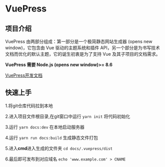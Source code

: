 # VuePress

## 项目介绍

VuePress 由两部分组成：第一部分是一个极简静态网站生成器 (opens new window)，它包含由 Vue 驱动的主题系统和插件 API，另一个部分是为书写技术文档而优化的默认主题，它的诞生初衷是为了支持 Vue 及其子项目的文档需求。

**VuePress 需要 Node.js (opens new window)>= 8.6**

[VuePress开发文档](https://www.vuepress.cn/)

## 快速上手

1.将git仓库代码拉到本地

2.进入项目文件根目录,在git窗口中运行 `yarn init` 将代码初始化

3.运行 `yarn docs:dev` 在本地启动服务器

4.运行 `yarn run docs:build` 生成静态文件打包

5.进入**cmd**进入生成的文件夹 `cd docs/.vuepress/dist` 

6.最后即可发布到对应域名 `echo 'www.example.com' > CNAME`
